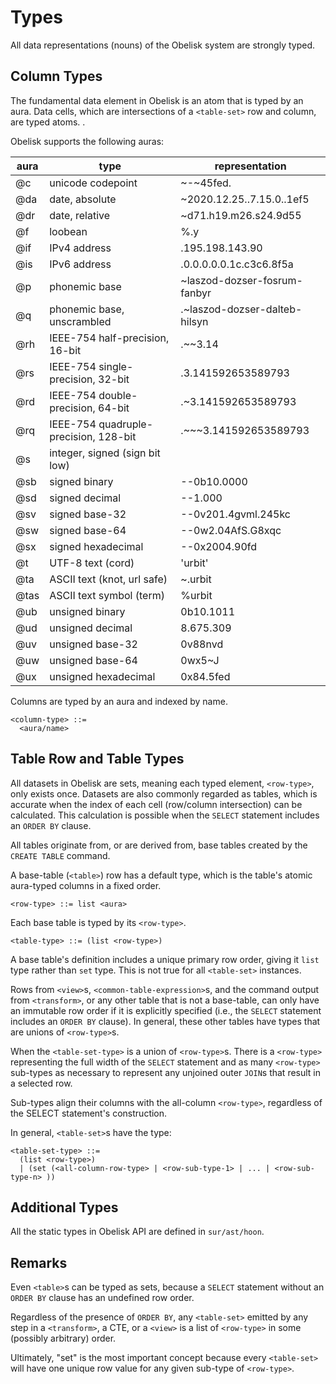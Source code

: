 # Types
All data representations (nouns) of the Obelisk system are strongly typed.

## Column Types
The fundamental data element in Obelisk is an atom that is typed by an aura. Data cells, which are intersections of a `<table-set>` row and column, are typed atoms. . 

Obelisk supports the following auras:

|aura|type|representation|
|----|----|--------------|
|@c|unicode codepoint|~-~45fed.|
|@da|date, absolute|~2020.12.25..7.15.0..1ef5|
|@dr|date, relative|~d71.h19.m26.s24.9d55|
|@f|loobean|%.y|
|@if|IPv4 address|.195.198.143.90|
|@is|IPv6 address|.0.0.0.0.0.1c.c3c6.8f5a|
|@p|phonemic base|~laszod-dozser-fosrum-fanbyr|
|@q|phonemic base, unscrambled|.~laszod-dozser-dalteb-hilsyn|
|@rh|IEEE-754 half-precision, 16-bit|.~~3.14|
|@rs|IEEE-754 single-precision, 32-bit|.3.141592653589793|
|@rd|IEEE-754 double-precision, 64-bit|.~3.141592653589793|
|@rq|IEEE-754 quadruple-precision, 128-bit|.~~~3.141592653589793|
|@s|integer, signed (sign bit low)||
|@sb|signed binary|--0b10.0000|
|@sd|signed decimal|--1.000|
|@sv|signed base-32|--0v201.4gvml.245kc|
|@sw|signed base-64|--0w2.04AfS.G8xqc|
|@sx|signed hexadecimal|--0x2004.90fd|
|@t|UTF-8 text (cord)|'urbit'|
|@ta|ASCII text (knot, url safe)|~.urbit|
|@tas|ASCII text symbol (term)|%urbit|
|@ub|unsigned binary|0b10.1011|
|@ud|unsigned decimal|8.675.309|
|@uv|unsigned base-32|0v88nvd|
|@uw|unsigned base-64|0wx5~J|
|@ux|unsigned hexadecimal|0x84.5fed|

Columns are typed by an aura and indexed by name.
```
<column-type> ::=
  <aura/name>
```

## Table Row and Table Types

All datasets in Obelisk are sets, meaning each typed element, `<row-type>`, only exists once. 
Datasets are also commonly regarded as tables, which is accurate when the index of each cell (row/column intersection) can be calculated. This calculation is possible when the `SELECT` statement includes an `ORDER BY` clause.

All tables originate from, or are derived from, base tables created by the `CREATE TABLE` command.

A base-table (`<table>`) row has a default type, which is the table's atomic aura-typed columns in a fixed order.
```
<row-type> ::= list <aura>
```
Each base table is typed by its `<row-type>`.
```
<table-type> ::= (list <row-type>)
```
A base table's definition includes a unique primary row order, giving it `list` type rather than `set` type. This is not true for all `<table-set>` instances.

Rows from `<view>`s, `<common-table-expression>`s, and the command output from `<transform>`, or any other table that is not a base-table, can only have an immutable row order if it is explicitly specified (i.e., the `SELECT` statement includes an `ORDER BY` clause). In general, these other tables have types that are unions of `<row-type>`s.

When the `<table-set-type>` is a union of `<row-type>`s. There is a `<row-type>` representing the full width of the `SELECT` statement and as many `<row-type>` sub-types as necessary to represent any unjoined outer `JOIN`s that result in a selected row. 

Sub-types align their columns with the all-column `<row-type>`, regardless of the SELECT statement's construction.

In general, `<table-set>`s have the type:
```
<table-set-type> ::= 
  (list <row-type>)
  | (set (<all-column-row-type> | <row-sub-type-1> | ... | <row-sub-type-n> ))
```

## Additional Types
All the static types in Obelisk API are defined in `sur/ast/hoon`.

## Remarks

Even `<table>`s can be typed as sets, because a `SELECT` statement without an `ORDER BY` clause has an undefined row order.

Regardless of the presence of `ORDER BY`, any `<table-set>` emitted by any step in a `<transform>`, a CTE, or a `<view>` is a list of `<row-type>` in some (possibly arbitrary) order.

Ultimately, "set" is the most important concept because every `<table-set>` will have one unique row value for any given sub-type of `<row-type>`.
